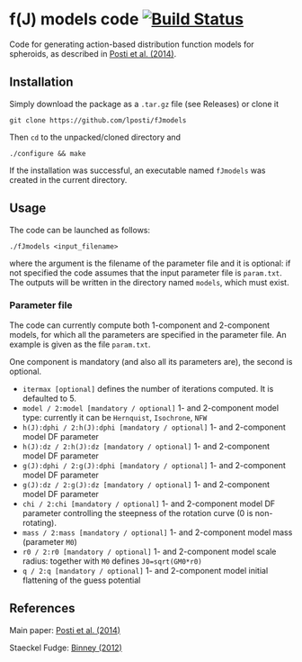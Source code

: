 # f(J) models code  [![Build Status](https://drone.io/github.com/lposti/fJmodels/status.png)](https://drone.io/github.com/lposti/fJmodels/latest) 

Code for generating action-based distribution function models for spheroids,
as described in [Posti et al. (2014)](http://adsabs.harvard.edu/abs/2014arXiv1411.7897P).

## Installation

Simply download the package as a `.tar.gz` file (see Releases) or clone it
```
git clone https://github.com/lposti/fJmodels
```

Then `cd` to the unpacked/cloned directory and
```
./configure && make
```

If the installation was successful, an executable named `fJmodels` was created in the current directory.

## Usage

The code can be launched as follows:
```
./fJmodels <input_filename>
```
where the argument is the filename of the parameter file and it is optional: if not specified the code assumes that the input parameter file is `param.txt`.
The outputs will be written in the directory named `models`, which must exist.

### Parameter file

The code can currently compute both 1-component and 2-component models, for which all the parameters are specified in the parameter file.
An example is given as the file `param.txt`.

One component is mandatory (and also all its parameters are), the second is optional.
- `itermax [optional]` defines the number of iterations computed. It is defaulted to 5.
- `model / 2:model [mandatory / optional]` 1- and 2-component model type: currently it can be `Hernquist`, `Isochrone`, `NFW`
- `h(J):dphi / 2:h(J):dphi [mandatory / optional]` 1- and 2-component model DF parameter
- `h(J):dz / 2:h(J):dz [mandatory / optional]` 1- and 2-component model DF parameter
- `g(J):dphi / 2:g(J):dphi [mandatory / optional]` 1- and 2-component model DF parameter
- `g(J):dz / 2:g(J):dz [mandatory / optional]` 1- and 2-component model DF parameter
- `chi / 2:chi [mandatory / optional]` 1- and 2-component model DF parameter controlling the steepness of the rotation curve (0 is non-rotating).
- `mass / 2:mass [mandatory / optional]` 1- and 2-component model mass (parameter `M0`)
- `r0 / 2:r0 [mandatory / optional]` 1- and 2-component model scale radius: together with `M0` defines `J0=sqrt(GM0*r0)`
- `q / 2:q [mandatory / optional]` 1- and 2-component model initial flattening of the guess potential

## References

Main paper: [Posti et al. (2014)](http://adsabs.harvard.edu/abs/2014arXiv1411.7897P)

Staeckel Fudge: [Binney (2012)](http://adsabs.harvard.edu/abs/2012MNRAS.426.1324B)
